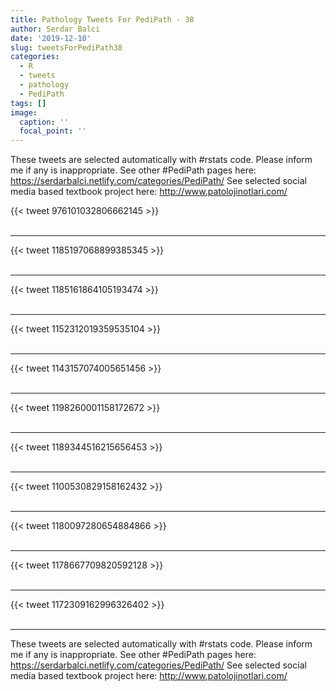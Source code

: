 ```yaml
---
title: Pathology Tweets For PediPath - 38
author: Serdar Balci
date: '2019-12-10'
slug: tweetsForPediPath38
categories:
  - R
  - tweets
  - pathology
  - PediPath
tags: []
image:
  caption: ''
  focal_point: ''
---
```



These tweets are selected automatically with #rstats code. Please inform me if any is inappropriate.
See other #PediPath pages here: https://serdarbalci.netlify.com/categories/PediPath/ 
See selected social media based textbook project here: http://www.patolojinotlari.com/

{{< tweet 976101032806662145 >}}
<br>
<br>
<hr>
{{< tweet 1185197068899385345 >}}
<br>
<br>
<hr>
{{< tweet 1185161864105193474 >}}
<br>
<br>
<hr>
{{< tweet 1152312019359535104 >}}
<br>
<br>
<hr>
{{< tweet 1143157074005651456 >}}
<br>
<br>
<hr>
{{< tweet 1198260001158172672 >}}
<br>
<br>
<hr>
{{< tweet 1189344516215656453 >}}
<br>
<br>
<hr>
{{< tweet 1100530829158162432 >}}
<br>
<br>
<hr>
{{< tweet 1180097280654884866 >}}
<br>
<br>
<hr>
{{< tweet 1178667709820592128 >}}
<br>
<br>
<hr>
{{< tweet 1172309162996326402 >}}
<br>
<br>
<hr>


These tweets are selected automatically with #rstats code. Please inform me if any is inappropriate.
See other #PediPath pages here: https://serdarbalci.netlify.com/categories/PediPath/ 
See selected social media based textbook project here: http://www.patolojinotlari.com/
